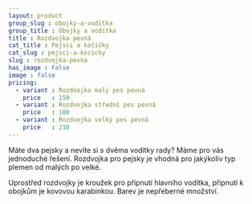 ```yaml
---
layout: product
group_slug : obojky-a-voditka
group_title : Obojky a vodítka
title : Rozdvojka pevná
cat_title : Pejsci a kočičky
cat_slug : pejsci-a-kocicky
slug : rozdvojka-pevna
has_image : False
image : false
pricing:
  - variant : Rozdvojka malý pes pevná
    price   : 150
  - variant : Rozdvojka střední pes pevná
    price   : 180
  - variant : Rozdvojka velký pes pevná
    price   : 210
---
```


Máte dva pejsky a nevíte si s dvěma vodítky rady? Máme pro vás jednoduché řešení. Rozdvojka pro pejsky je vhodná pro jakýkoliv typ plemen od malých po velké.

Uprostřed rozdvojky je kroužek pro připnutí hlavního vodítka, připnutí k obojkům je kovovou karabinkou. Barev je nepřeberné množství.

